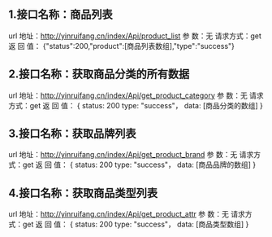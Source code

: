 ## 1.接口名称：商品列表
url 地址：http://yinruifang.cn/index/Api/product_list
参    数：无
请求方式：get
返 回 值：
{"status":200,"product":[商品列表数组],"type":"success"}

## 2.接口名称：获取商品分类的所有数据
url 地址：http://yinruifang.cn/index/Api/get_product_category
参    数：无
请求方式：get
返 回 值：
{
status: 200
type: "success"，
data: [商品分类的数组]
}

## 3.接口名称：获取品牌列表
url 地址：http://yinruifang.cn/index/Api/get_product_brand
参    数：无
请求方式：get
返 回 值：
{
status: 200
type: "success"，
data: [商品品牌的数组]
}

## 4.接口名称：获取商品类型列表
url 地址：http://yinruifang.cn/index/Api/get_product_attr
参    数：无
请求方式：get
返 回 值：
{
status: 200
type: "success"，
data: [商品类型数组]
}



